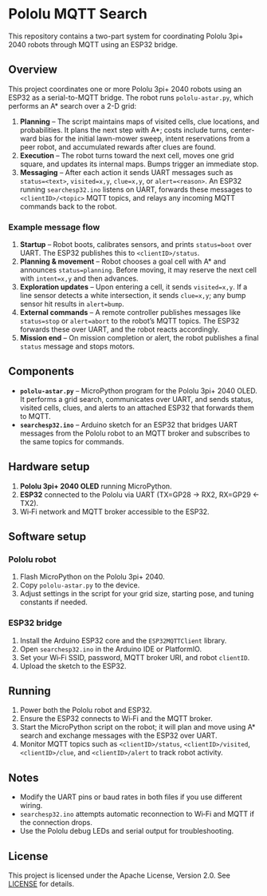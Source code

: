 # Pololu MQTT Search

This repository contains a two-part system for coordinating Pololu 3pi+ 2040 robots through MQTT using an ESP32 bridge.

## Overview

This project coordinates one or more Pololu 3pi+ 2040 robots using an ESP32 as a serial-to-MQTT bridge. The robot runs `pololu-astar.py`, which performs an A* search over a 2-D grid:

1. **Planning** – The script maintains maps of visited cells, clue locations, and probabilities. It plans the next step with A*; costs include turns, center-ward bias for the initial lawn-mower sweep, intent reservations from a peer robot, and accumulated rewards after clues are found.
2. **Execution** – The robot turns toward the next cell, moves one grid square, and updates its internal maps. Bumps trigger an immediate stop.
3. **Messaging** – After each action it sends UART messages such as `status=<text>`, `visited=x,y`, `clue=x,y`, or `alert=<reason>`. An ESP32 running `searchesp32.ino` listens on UART, forwards these messages to `<clientID>/<topic>` MQTT topics, and relays any incoming MQTT commands back to the robot.

### Example message flow

1. **Startup** – Robot boots, calibrates sensors, and prints `status=boot` over UART. The ESP32 publishes this to `<clientID>/status`.
2. **Planning & movement** – Robot chooses a goal cell with A* and announces `status=planning`. Before moving, it may reserve the next cell with `intent=x,y` and then advances.
3. **Exploration updates** – Upon entering a cell, it sends `visited=x,y`. If a line sensor detects a white intersection, it sends `clue=x,y`; any bump sensor hit results in `alert=bump`.
4. **External commands** – A remote controller publishes messages like `status=stop` or `alert=abort` to the robot’s MQTT topics. The ESP32 forwards these over UART, and the robot reacts accordingly.
5. **Mission end** – On mission completion or alert, the robot publishes a final `status` message and stops motors.

## Components

- **`pololu-astar.py`** – MicroPython program for the Pololu 3pi+ 2040 OLED. It performs a grid search, communicates over UART, and sends status, visited cells, clues, and alerts to an attached ESP32 that forwards them to MQTT.
- **`searchesp32.ino`** – Arduino sketch for an ESP32 that bridges UART messages from the Pololu robot to an MQTT broker and subscribes to the same topics for commands.

## Hardware setup

1. **Pololu 3pi+ 2040 OLED** running MicroPython.
2. **ESP32** connected to the Pololu via UART (TX=GP28 → RX2, RX=GP29 ← TX2).
3. Wi‑Fi network and MQTT broker accessible to the ESP32.

## Software setup

### Pololu robot

1. Flash MicroPython on the Pololu 3pi+ 2040.
2. Copy `pololu-astar.py` to the device.
3. Adjust settings in the script for your grid size, starting pose, and tuning constants if needed.

### ESP32 bridge

1. Install the Arduino ESP32 core and the `ESP32MQTTClient` library.
2. Open `searchesp32.ino` in the Arduino IDE or PlatformIO.
3. Set your Wi‑Fi SSID, password, MQTT broker URI, and robot `clientID`.
4. Upload the sketch to the ESP32.

## Running

1. Power both the Pololu robot and ESP32.
2. Ensure the ESP32 connects to Wi‑Fi and the MQTT broker.
3. Start the MicroPython script on the robot; it will plan and move using A* search and exchange messages with the ESP32 over UART.
4. Monitor MQTT topics such as `<clientID>/status`, `<clientID>/visited`, `<clientID>/clue`, and `<clientID>/alert` to track robot activity.

## Notes

- Modify the UART pins or baud rates in both files if you use different wiring.
- `searchesp32.ino` attempts automatic reconnection to Wi‑Fi and MQTT if the connection drops.
- Use the Pololu debug LEDs and serial output for troubleshooting.

## License

This project is licensed under the Apache License, Version 2.0. See [LICENSE](LICENSE) for details.

